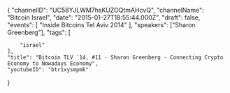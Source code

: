 {
    "channelID": "UC58YJLWM7hsKUZOQtmAHcvQ",
    "channelName": "Bitcoin Israel",
    "date": "2015-01-27T18:55:44.000Z",
    "draft": false,
    "events": [
        "Inside Bitcoins Tel Aviv 2014"
    ],
    "speakers": ["Sharon Greenberg"],
    "tags": [

        "israel"
    ],
    "title": "Bitcoin TLV `14, #11 - Sharon Greenberg - Connecting Crypto Economy to Nowadays Economy",
    "youtubeID": "btr1xysmpmk"
}
